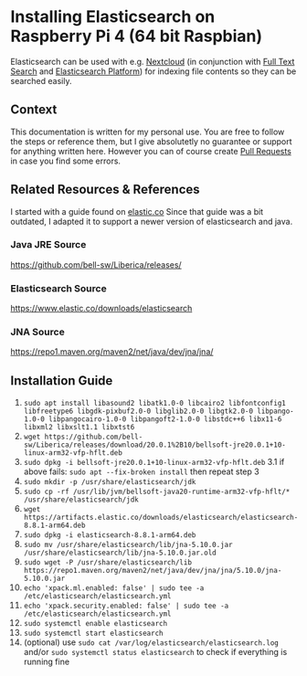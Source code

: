 
# Installing Elasticsearch on Raspberry Pi 4 (64 bit Raspbian)
Elasticsearch can be used with e.g. [Nextcloud]() (in conjunction with [Full Text Search](https://apps.nextcloud.com/apps/fulltextsearch) and [Elasticsearch Platform](https://apps.nextcloud.com/apps/fulltextsearch_elasticsearch))
for indexing file contents so they can be searched easily.

## Context
This documentation is written for my personal use. You are free to follow the steps or reference them, but I give absolutetly no guarantee or support for anything written here.
However you can of course create [Pull Requests](https://github.com/phil-lipp/RaspberryPi_Nextcloud/pulls) in case you find some errors.

## Related Resources & References
I started with a guide found on [elastic.co](https://discuss.elastic.co/t/installing-elasticsearch-7-4-on-a-raspberry-pi-4-raspbian-buster/202599/9)
Since that guide was a bit outdated, I adapted it to support a newer version of elasticsearch and java. 

### Java JRE Source
https://github.com/bell-sw/Liberica/releases/

### Elasticsearch Source
https://www.elastic.co/downloads/elasticsearch

### JNA Source
https://repo1.maven.org/maven2/net/java/dev/jna/jna/

## Installation Guide
1. `sudo apt install libasound2 libatk1.0-0 libcairo2 libfontconfig1 libfreetype6 libgdk-pixbuf2.0-0 libglib2.0-0 libgtk2.0-0 libpango-1.0-0 libpangocairo-1.0-0 libpangoft2-1.0-0 libstdc++6 libx11-6 libxml2 libxslt1.1 libxtst6`
2. `wget https://github.com/bell-sw/Liberica/releases/download/20.0.1%2B10/bellsoft-jre20.0.1+10-linux-arm32-vfp-hflt.deb`
3. `sudo dpkg -i bellsoft-jre20.0.1+10-linux-arm32-vfp-hflt.deb`
3.1 if above fails: `sudo apt --fix-broken install` then repeat step 3
4. `sudo mkdir -p /usr/share/elasticsearch/jdk`
5. `sudo cp -rf /usr/lib/jvm/bellsoft-java20-runtime-arm32-vfp-hflt/* /usr/share/elasticsearch/jdk`
6. `wget https://artifacts.elastic.co/downloads/elasticsearch/elasticsearch-8.8.1-arm64.deb`
7. `sudo dpkg -i elasticsearch-8.8.1-arm64.deb`
8. `sudo mv /usr/share/elasticsearch/lib/jna-5.10.0.jar /usr/share/elasticsearch/lib/jna-5.10.0.jar.old`
9. `sudo wget -P /usr/share/elasticsearch/lib https://repo1.maven.org/maven2/net/java/dev/jna/jna/5.10.0/jna-5.10.0.jar`
10. `echo 'xpack.ml.enabled: false' | sudo tee -a /etc/elasticsearch/elasticsearch.yml`
11. `echo 'xpack.security.enabled: false' | sudo tee -a /etc/elasticsearch/elasticsearch.yml`
12. `sudo systemctl enable elasticsearch`
13. `sudo systemctl start elasticsearch`
14. (optional) use `sudo cat /var/log/elasticsearch/elasticsearch.log` and/or `sudo systemctl status elasticsearch` to check if everything is running fine 
